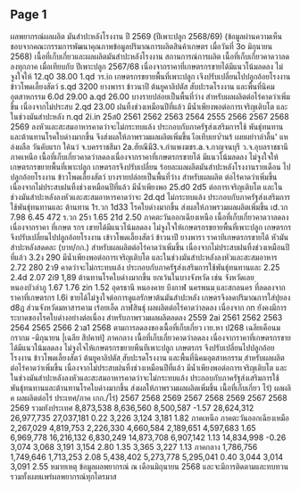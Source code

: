﻿## Page 1

ผลพยากรณ์ผลผลิต มันสำปะหลังโรงงาน ปี 2569 (ปีเพาะปลูก 2568/69) (ข้อมูลผ่านความเห็นชอบจากคณะกรรมการพัฒนาคุณภาพข้อมูลปริมาณการผลิตสินค้าเกษตร เมื่อวันที่ 3o มิถุนายน 2568) เนื้อที่เก็บเกี่ยวและผลผลิตมันสำปะหลังโรงงาน สถานการณ์การผลิต เนื้อที่เก็บเกี่ยวคาดวาลดลงทุกภาค เมื่อเทียบกับ ปีเพาะปลูก 2567/68 เนื่องจากราคาที่เกษตรกรขายได้มีแนวโน้มลดลง ไม่จูงใจให้ 12.q0 38.00 1.qd วร.iก  เกษตรกรขยายพื้นที่เพาะปลูก เจึงปรับเปลี่ยนไปปลูกอ้อยโรงงาน ข้าวโพดเลี้ยงสัตว์ s.qd 3200 ยางพารา ข้าวนาปี ต้นยูคาลิปตัส สับปะรดโรงงาน และพื้นที่นิคมอุตสาหกรรม 6.0d 29.00 a.qd 26.00 บางรายปล่อยเป็นพื้นที่ว่าง สำหรับผลผลิตต่อไร่คาดว่าเพิ่มขึ้น เนื่องจากไม่ประสบ 2.qd 23.00 ฝนทิ้งช่วงเหมือนปีที่แล้ว มีน้ำเพียงพอต่อการเจริญเติบโต และในช่วงมันสำปะหลัง n.qd 2i.in 25ส0 2561 2562 2563 2564 2555 2566 2567 2568 2569 ลงหัวและสะสมอาหารคาดว่าจะไม่กระทบแล้ง ประกอบกับภาครัฐส่งเสริมการใช้ พันธุ์ทนทานและต้านทานโรคใบด่างมากขึ้น จึงส่งผลให้ภาพรวมผลผลิตเพิ่มขึ้น เือเทีบเยา/้านร้ เผยผยำาลำลื้น'
แหล่งผลืล วันคับแรก ใค้นว่ จ.บครราชสีมา  2a.ฮัยณีมี3.จ.กำแพงฆชร.a.จ.กาญจนบุรี ว.จ.อุบลราชธานี
ภาคเหนือ เนื้อที่เก็บเกี่ยวคาดว่าลดลงเนื่องจากราคาที่เกษตรกรขายได้ มีแนวโน้มลดลง ไม่จูงใจให้เกษตรกรขยายพื้นที่เพาะปลูก เกษตรกรจึงปรับเปลี่ยน ร้อยละผลผลึตมันสำปะหลังโรงงานรายเดือน ไปปลูกอ้อยโรงงาน ข้าวโพดเลี้ยงสัตว์ บางรายปล่อยเป็นพื้นที่ว่าง สำหรับผลผลิต ต่อไร่คาดว่าเพิ่มขึ้น เนื่องจากไม่ประสบฝนทิ้งช่วงเหมือนปีที่แล้ว มีน้ำเพียงพอ 25.d0 2d5 ต่อการเจริญเติบโต และในช่วงมันสำปะหลังลงหัวและสะสมอาหารคาดว่าจะ 2d.qd ไม่กระทบแล้ง ประกอบกับภาครัฐส่งเสริมการใช้พันธุ์ทนทานและ ต้านทาน 1ร.วก 1d33 โรคใบด่างมากขึ้น ส่งผลให้ภาพรวมผลผลิตเพิ่มขึ้น เd.วก 7.98 6.45 472 ร.วก 25า 1.65 21d 2.50 ภาคตะวันออกเฉียงเหนือ เนื้อที่เก็บเกี่ยวคาดวาลดลง เนื่องจากราคา ที่เกษต รกร เขายได้มีแนวโน้มลดลง ไม่จูงใจให้เกษตรกรขยายพื้นที่เพาะปลูก  เกษตรกรจึงปรับเปลี่ยนไปปลูกอ้อยโรงงาน เข้าวโพดเลี้ยงสัตว์ ข้าวนาปี ยางพารา ราคาทึเกษตรกรขายได้  หัวมันสำปะหลังสดคละ (บาท/กก.)  สำหรับผลผลิตต่อไร่คาดว่าเพิ่มขึ้น เนื่องจากไม่ประสบฝนทิ้งช่วงเหมือนปีที่แล้ว 3.2ง 290 มีน้ำเพียงพอต่อการเจริญเติบโต และในช่วงมันสำปะหลังลงหัวและสะสมอาหาร 2.72 280 2ว9 คาดว่าจะไม่กระทบแล้ง ประกอบกับภาครัฐส่งเสริมการใช้พันธุ์ทนทานและ 2.25 2.4d 2.07 2i9 1,89 ต้านทานโรคใบด่างมากขึ้น ยกเว้นในบางจังหวัด เช่น จังหวัดเลย ฺหนองบัวลำภู 1.67 1.76 zin 1.52  อุดรธานี หนองคาย บึงกาฬ นครพนม ฺและสกลนคร ที่ลดลงจากราคาที่เกษตรกร l.6i ขายได้ไม่จูงใจต่อการดูแลรักษาต้นมันสำปะหลัง เกษตรจึงลดปริมาณการใส่ปุยลง d8ฏ ส่วนจังหวัดมหาสารคาม เร้อยเอ็ด ภาฬสินธุ์ ผลผลิตต่อไร่คาดว่าลดลง เนื่องจาก กn ยังคงมีการระบาดของโรคใบด่างอย่างต่อเนื่อง สำหรับภาพรวมผลผลิตลดลง 2559 2ai 2561 2562 2563 2564 2565 2566 2วa1 2568 ตามการลดลงของเนื้อที่เก็บเกี่ยว เาย.หา ป268 เฉลียเคือนมกรากม -มึภุนายน |เฉลีย สึปคาท์]
ภาคกลาง เนื้อที่เก็บเกี่ยวคาดว่าลดลง เนื่องจากราคาที่เกษตรกรขายได้มีแนวใน้มลดลง ไม่จูงไจไห้เกษตรกรขยายพืนทีเพาะปลูก เกษตรกร จึงปรับเปลี่ยนไปปลูกอ้อยโรงงาน ข้าวโพดเลี้ยงสัตว์ ต้นยูคาลิปตัส ฺสับปะรดโรงงาน และพื้นที่นิคมอุตสาหกรรม ฺสำหรับผลผลิตต่อไร่คาดว่าเพิ่มขึ้น เนื่องจากไม่ประสบฝนทิ้งช่วงเหมือนปีที่แล้ว มีน้ำเพียงพอต่อการเจริญเติบโต และในช่วงมันสำปะหลังลงหัวและสะสมอาหารคาดว่าจะไม่กระทบแล้ง  ประกอบกับภาครัฐส่งเสริมการใช้พันธุ์ทนทานและต้านทานโรคใบด่างมากขึ้น ส่งผลให้ภาพรวมผลผลิตเพิ่มขึ้น
เนื้อที่เก็บเกี่ยว ไร่)
ผลผลิค
ผลผลิตต่อไร่
ประเทศ/ภาค
เกก./ไร่)
2567
2568
2569
2567
2568
2569
2567
2568
2569
รวมทังประเทศ
8,873,538
8,636,560
8,500,587
-1.57
28,624,312
26,977,735
27,037,181
0.22
3,226
3,124
3,181
1.82
ภาคเหนือ ภาคตะวันออกเฉียงเหมือ
2,267,029 4,819,753
2,226,330 4,660,584
2,189,651 4,597,683
1.65
6,969,778 16,216,132
6,830,249 14,873,708
6,907,142 1.13 14,834,998 -0.26
3,074
3,068 3,191
3,154
2.80
1.35
3,365
3,227
1.13
ภาคกลาง
1,786,756
1,749,646
1,713,253
2.08
5,438,402
5,273,778
5,295,041
0.40
3,044
3,014
3,091
2.55
หมายเหตุ ข้อมูลผลพยากรณ์ ณ เดือนมิถุนายน 2568 และจะมีการติดตามและทบทวน รวมทั้งเผยแพร่ผลพยากรณ์ทุกไตรมาส